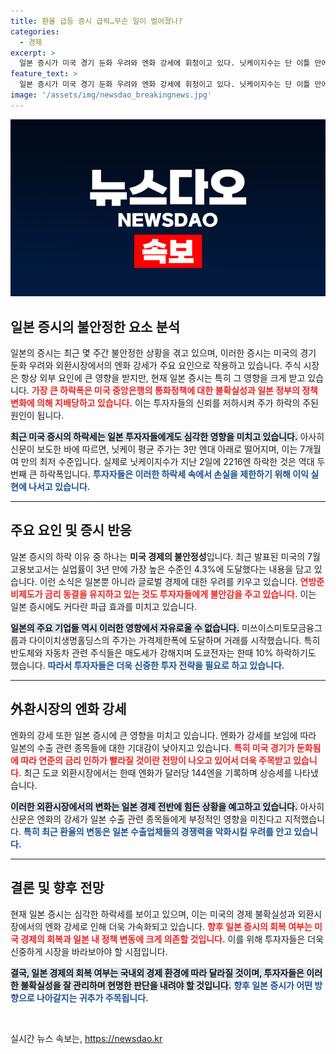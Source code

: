 ```yaml
---
title: 환율 급등 증시 급락…무슨 일이 벌어졌나?
categories:
  - 경제
excerpt: >
  일본 증시가 미국 경기 둔화 우려와 엔화 강세에 휘청이고 있다. 닛케이지수는 단 이틀 만에 8% 하락하며 투자자들의 손절매가 이어지고, 주요 종목들도 심각한 타격을 입었다. 엔화 가치는 급등하며 수출 관련 종목에 부담을 주고 있어 향후 전망이 불투명하다.
feature_text: >
  일본 증시가 미국 경기 둔화 우려와 엔화 강세에 휘청이고 있다. 닛케이지수는 단 이틀 만에 8% 하락하며 투자자들의 손절매가 이어지고, 주요 종목들도 심각한 타격을 입었다. 엔화 가치는 급등하며 수출 관련 종목에 부담을 주고 있어 향후 전망이 불투명하다.
image: '/assets/img/newsdao_breakingnews.jpg'
---
```


<p><img src="/assets/img/newsdao_breakingnews.jpg" alt="firstkoreanews 속보" /></p>

<h2 data-ke-size="size26">일본 증시의 불안정한 요소 분석</h2>

<p data-ke-size="size16">일본의 증시는 최근 몇 주간 불안정한 상황을 겪고 있으며, 이러한 증시는 미국의 경기 둔화 우려와 외환시장에서의 엔화 강세가 주요 요인으로 작용하고 있습니다. 주식 시장은 항상 외부 요인에 큰 영향을 받지만, 현재 일본 증시는 특히 그 영향을 크게 받고 있습니다. <b><span style="color: #ee2323;">가장 큰 하락폭은 미국 중앙은행의 통화정책에 대한 불확실성과 일본 정부의 정책 변화에 의해 지배당하고 있습니다.</span></b> 이는 투자자들의 신뢰를 저하시켜 주가 하락의 주된 원인이 됩니다.</p>

<p data-ke-size="size16"><b><span style="background-color: #21538527;">최근 미국 증시의 하락세는 일본 투자자들에게도 심각한 영향을 미치고 있습니다.</span></b> 아사히신문이 보도한 바에 따르면, 닛케이 평균 주가는 3만 엔대 아래로 떨어지며, 이는 7개월여 만의 최저 수준입니다. 실제로 닛케이지수가 지난 2일에 2216엔 하락한 것은 역대 두 번째 큰 하락폭입니다. <b><span style="color: #1a5490;">투자자들은 이러한 하락세 속에서 손실을 제한하기 위해 이익 실현에 나서고 있습니다.</span></b></p>

<hr>

<h2 data-ke-size="size26">주요 요인 및 증시 반응</h2>

<p data-ke-size="size16">일본 증시의 하락 이유 중 하나는 <b>미국 경제의 불안정성</b>입니다. 최근 발표된 미국의 7월 고용보고서는 실업률이 3년 만에 가장 높은 수준인 4.3%에 도달했다는 내용을 담고 있습니다. 이런 소식은 일본뿐 아니라 글로벌 경제에 대한 우려를 키우고 있습니다. <b><span style="color: #ee2323;">연방준비제도가 금리 동결을 유지하고 있는 것도 투자자들에게 불안감을 주고 있습니다.</span></b> 이는 일본 증시에도 커다란 파급 효과를 미치고 있습니다.</p>

<p data-ke-size="size16"><b><span style="background-color: #21538527;">일본의 주요 기업들 역시 이러한 영향에서 자유로울 수 없습니다.</span></b> 미쓰이스미토모금융그룹과 다이이치생명홀딩스의 주가는 가격제한폭에 도달하며 거래를 시작했습니다. 특히 반도체와 자동차 관련 주식들은 매도세가 강해지며 도쿄전자는 한때 10% 하락하기도 했습니다. <b><span style="color: #1a5490;">따라서 투자자들은 더욱 신중한 투자 전략을 필요로 하고 있습니다.</span></b></p>

<hr>

<h2 data-ke-size="size26">外환시장의 엔화 강세</h2>

<p data-ke-size="size16">엔화의 강세 또한 일본 증시에 큰 영향을 미치고 있습니다. 엔화가 강세를 보임에 따라 일본의 수출 관련 종목들에 대한 기대감이 낮아지고 있습니다. <b><span style="color: #ee2323;">특히 미국 경기가 둔화됨에 따라 연준의 금리 인하가 빨라질 것이란 전망이 나오고 있어서 더욱 주목받고 있습니다.</span></b> 최근 도쿄 외환시장에서는 한때 엔화가 달러당 144엔을 기록하며 상승세를 나타냈습니다.</p>

<p data-ke-size="size16"><b><span style="background-color: #21538527;">이러한 외환시장에서의 변화는 일본 경제 전반에 힘든 상황을 예고하고 있습니다.</span></b> 아사히신문은 엔화의 강세가 일본 수출 관련 종목들에게 부정적인 영향을 미친다고 지적했습니다. <b><span style="color: #1a5490;">특히 최근 환율의 변동은 일본 수출업체들의 경쟁력을 악화시킬 우려를 안고 있습니다.</span></b></p>

<hr>

<h2 data-ke-size="size26">결론 및 향후 전망</h2>

<p data-ke-size="size16">현재 일본 증시는 심각한 하락세를 보이고 있으며, 이는 미국의 경제 불확실성과 외환시장에서의 엔화 강세로 인해 더욱 가속화되고 있습니다. <b><span style="color: #ee2323;">향후 일본 증시의 회복 여부는 미국 경제의 회복과 일본 내 정책 변동에 크게 의존할 것입니다.</span></b> 이를 위해 투자자들은 더욱 신중하게 시장을 바라보아야 할 시점입니다.</p>

<p data-ke-size="size16"><b><span style="background-color: #21538527;">결국, 일본 경제의 회복 여부는 국내외 경제 환경에 따라 달라질 것이며, 투자자들은 이러한 불확실성을 잘 관리하며 현명한 판단을 내려야 할 것입니다.</span></b> <b><span style="color: #1a5490;">향후 일본 증시가 어떤 방향으로 나아갈지는 귀추가 주목됩니다.</span></b></p>

<p data-ke-size="size16">&nbsp;</p>
실시간 뉴스 속보는, <a href="https://newsdao.kr" rel="dofollow">https://newsdao.kr</a>


